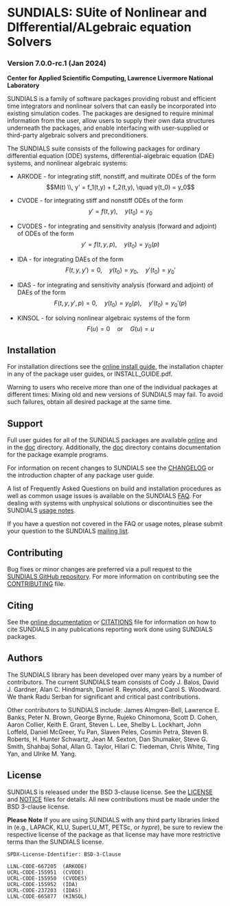 # SUNDIALS: SUite of Nonlinear and DIfferential/ALgebraic equation Solvers #
### Version 7.0.0-rc.1 (Jan 2024) ###

**Center for Applied Scientific Computing, Lawrence Livermore National Laboratory**

SUNDIALS is a family of software packages providing robust and efficient time
integrators and nonlinear solvers that can easily be incorporated into existing
simulation codes. The packages are designed to require minimal information from
the user, allow users to supply their own data structures underneath the
packages, and enable interfacing with user-supplied or third-party algebraic
solvers and preconditioners.

The SUNDIALS suite consists of the following packages for ordinary differential
equation (ODE) systems, differential-algebraic equation (DAE) systems, and
nonlinear algebraic systems:

* ARKODE - for integrating stiff, nonstiff, and multirate ODEs of the form
  $$M(t) \\, y' = f_1(t,y) + f_2(t,y), \quad y(t_0) = y_0$$

* CVODE - for integrating stiff and nonstiff ODEs of the form
  $$y' = f(t,y), \quad y(t_0) = y_0$$

* CVODES - for integrating and sensitivity analysis (forward and adjoint) of
  ODEs of the form
  $$y' = f(t,y,p), \quad y(t_0) = y_0(p)$$

* IDA - for integrating DAEs of the form
  $$F(t,y,y') = 0, \quad y(t_0) = y_0, \quad y'(t_0) = y_0'$$

* IDAS - for integrating and sensitivity analysis (forward and adjoint) of DAEs
  of the form
  $$F(t,y,y',p) = 0, \quad y(t_0) = y_0(p), \quad y'(t_0) = y_0'(p)$$

* KINSOL - for solving nonlinear algebraic systems of the form
  $$F(u) = 0 \quad \text{or} \quad G(u) = u$$

## Installation ##

For installation directions see the [online install guide](https://sundials.readthedocs.io/en/latest/Install_link.html),
the installation chapter in any of the package user guides, or INSTALL_GUIDE.pdf.

Warning to users who receive more than one of the individual packages at
different times: Mixing old and new versions of SUNDIALS may fail. To avoid
such failures, obtain all desired package at the same time.

## Support ##

Full user guides for all of the SUNDIALS packages are available [online](https://sundials.readthedocs.io)
and in the [doc](./doc) directory. Additionally, the [doc](./doc) directory
contains documentation for the package example programs.

For information on recent changes to SUNDIALS see the [CHANGELOG](./CHANGELOG.md)
or the introduction chapter of any package user guide.

A list of Frequently Asked Questions on build and installation procedures as
well as common usage issues is available on the SUNDIALS [FAQ](https://computing.llnl.gov/projects/sundials/faq).
For dealing with systems with unphysical solutions or discontinuities see the
SUNDIALS [usage notes](https://computing.llnl.gov/projects/sundials/usage-notes).

If you have a question not covered in the FAQ or usage notes, please submit
your question to the SUNDIALS [mailing list](https://computing.llnl.gov/projects/sundials/mailing-list).

## Contributing ##

Bug fixes or minor changes are preferred via a pull request to the
[SUNDIALS GitHub repository](https://github.com/LLNL/sundials). For more
information on contributing see the [CONTRIBUTING](./CONTRIBUTING.md) file.

## Citing ##

See the [online documentation](https://sundials.readthedocs.io/en/latest/index.html#citing)
or [CITATIONS](./CITATIONS.md) file for information on how to cite SUNDIALS in
any publications reporting work done using SUNDIALS packages.

## Authors ##

The SUNDIALS library has been developed over many years by a number of
contributors. The current SUNDIALS team consists of Cody J. Balos,
David J. Gardner, Alan C. Hindmarsh, Daniel R. Reynolds, and Carol S. Woodward.
We thank Radu Serban for significant and critical past contributions.

Other contributors to SUNDIALS include: James Almgren-Bell, Lawrence E. Banks,
Peter N. Brown, George Byrne, Rujeko Chinomona, Scott D. Cohen, Aaron Collier,
Keith E. Grant, Steven L. Lee, Shelby L. Lockhart, John Loffeld, Daniel McGreer,
Yu Pan, Slaven Peles, Cosmin Petra, Steven B. Roberts, H. Hunter Schwartz,
Jean M. Sexton, Dan Shumaker, Steve G. Smith, Shahbaj Sohal, Allan G. Taylor,
Hilari C. Tiedeman, Chris White, Ting Yan, and Ulrike M. Yang.

## License ##

SUNDIALS is released under the BSD 3-clause license. See the [LICENSE](./LICENSE)
and [NOTICE](./NOTICE) files for details. All new contributions must be made
under the BSD 3-clause license.

**Please Note** If you are using SUNDIALS with any third party libraries linked
in (e.g., LAPACK, KLU, SuperLU_MT, PETSc, or *hypre*), be sure to review the
respective license of the package as that license may have more restrictive
terms than the SUNDIALS license.

```
SPDX-License-Identifier: BSD-3-Clause

LLNL-CODE-667205  (ARKODE)
UCRL-CODE-155951  (CVODE)
UCRL-CODE-155950  (CVODES)
UCRL-CODE-155952  (IDA)
UCRL-CODE-237203  (IDAS)
LLNL-CODE-665877  (KINSOL)
```
